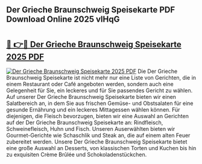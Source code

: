 ## Der Grieche Braunschweig Speisekarte PDF Download Online 2025 vlHqG

# <h2><a href="http://gc8l6cr.nevu.top/?p=Der+Grieche+Braunschweig+Speisekarte">🔗 👉🔴 Der Grieche Braunschweig Speisekarte 2025 PDF</a></h2>

[![Der Grieche Braunschweig Speisekarte 2025 PDF](https://i.imgur.com/dBaPXMq.png)](http://gc8l6cr.nevu.top/?p=Der+Grieche+Braunschweig+Speisekarte)
Die Der Grieche Braunschweig Speisekarte ist nicht mehr nur eine Liste von Gerichten, die in einem Restaurant oder Café angeboten werden, sondern auch eine Gelegenheit für Sie, ein leckeres und für Sie passendes Gericht zu wählen. Auf unserer Der Grieche Braunschweig Speisekarte bieten wir einen Salatbereich an, in dem Sie aus frischen Gemüse- und Obstsalaten für eine gesunde Ernährung und ein leckeres Mittagessen wählen können. Für diejenigen, die Fleisch bevorzugen, bieten wir eine Auswahl an Gerichten auf der Der Grieche Braunschweig Speisekarte an: Rindfleisch, Schweinefleisch, Huhn und Fisch. Unseren Auserwählten bieten wir Gourmet-Gerichte wie Schaschlik und Steak an, die auf einem alten Feuer zubereitet werden. Unsere Der Grieche Braunschweig Speisekarte bietet eine große Auswahl an Desserts, von klassischen Torten und Kuchen bis hin zu exquisiten Crème Brûlée und Schokoladenstückchen.
